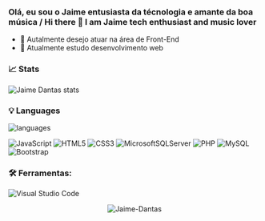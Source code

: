 ### Olá, eu sou o Jaime entusiasta da técnologia e amante da boa música / Hi there 👋 I am Jaime tech enthusiast and music lover

- 🔭 Autalmente desejo atuar na área de Front-End
- 🌱 Atualmente estudo desenvolvimento web


<div align="left">

### 📈 Stats  
![Jaime Dantas stats](https://github-readme-stats.vercel.app/api?username=jaime-dantas&theme=dracula&show_icons=true)
### 💡  Languages 
![languages](https://github-readme-stats.vercel.app/api/top-langs/?username=jaime-dantas&hide=scss&layout=compact&theme=dracula&title_color=#42daf5)  


![JavaScript](https://img.shields.io/badge/javascript-%23323330.svg?style=for-the-badge&logo=javascript&logoColor=%23F7DF1E)
![HTML5](https://img.shields.io/badge/html5-%23E34F26.svg?style=for-the-badge&logo=html5&logoColor=white)
![CSS3](https://img.shields.io/badge/css3-%231572B6.svg?style=for-the-badge&logo=css3&logoColor=white)
![MicrosoftSQLServer](https://img.shields.io/badge/Microsoft%20SQL%20Sever-CC2927?style=for-the-badge&logo=microsoft%20sql%20server&logoColor=white)
![PHP](https://img.shields.io/badge/php-%23777BB4.svg?style=for-the-badge&logo=php&logoColor=white)
![MySQL](https://img.shields.io/badge/mysql-%2300f.svg?style=for-the-badge&logo=mysql&logoColor=white)
![Bootstrap](https://img.shields.io/badge/bootstrap-%23563D7C.svg?style=for-the-badge&logo=bootstrap&logoColor=white)
    
### 🛠 Ferramentas:  

![Visual Studio Code](https://img.shields.io/badge/Visual%20Studio%20Code-0078d7.svg?style=for-the-badge&logo=visual-studio-code&logoColor=white)
 


<p align="center"> <img src="https://komarev.com/ghpvc/?username=jaime-dantas&label=Profile%20views&color=0e75b6&style=flat" alt="Jaime-Dantas" /> </p>
